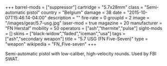 +++
barrel-mods = ["suppressor"]
cartridge = "5.7x28mm"
class = "Semi-automatic pistol"
country = "Belgium"
damage = 38
date = "2015-10-07T15:46:14-04:00"
description = ""
fire-rate = 0
groupId = 2
image = "/images/gear/5.7-usg.jpg"
laser-mod = true
magazine = 20
manufacturer = "FN Herstal"
mobility = 50
operators = ["ash","thermite","pulse"]
sight-mods = []
skins = ["black-widow","faded","iceman","usa"]
tags = ["ash","secondary weapon"]
title = "5.7 USG (FN Five-Seven)"
type = "weapon"
wikipedia = "FN_Five-seven"
+++

Semi-automatic pistol with low-caliber, high-velocity rounds. Used by FBI SWAT.
